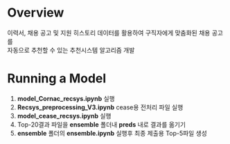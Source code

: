 # Overview

이력서, 채용 공고 및 지원 히스토리 데이터를 활용하여 구직자에게 맞춤화된 채용 공고를  
자동으로 추천할 수 있는 추천시스템 알고리즘 개발

# Running a Model
1. **model_Cornac_recsys.ipynb** 실행
2. **Recsys_preprocessing_V3.ipynb** cease용 전처리 파일 실행
3. **model_cease_recsys.ipynb** 실행
4. Top-20결과 파일을 **ensemble** 폴더내 **preds** 내로 결과를 옮기기
5. **ensemble** 폴더의 **ensemble.ipynb** 실행후 최종 제출용 Top-5파일 생성
